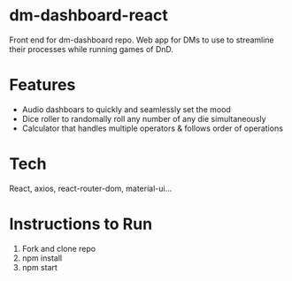# dm-dashboard-react

Front end for dm-dashboard repo. Web app for DMs to use to streamline their processes while running games of DnD.

# Features

- Audio dashboars to quickly and seamlessly set the mood
- Dice roller to randomally roll any number of any die simultaneously
- Calculator that handles multiple operators & follows order of operations

# Tech

React, axios, react-router-dom, material-ui...

# Instructions to Run

1. Fork and clone repo
2. npm install
3. npm start